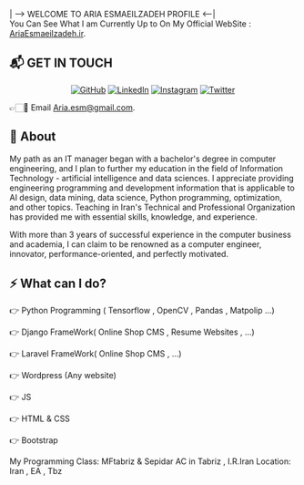 | --> WELCOME TO ARIA ESMAEILZADEH PROFILE <--|   
You Can See What I am Currently Up to On My Official WebSite : [AriaEsmaeilzadeh.ir][1].

## 📬 GET IN TOUCH
<p align="center">
	<a href="https://github.com/ariaesm"><img src="https://user-images.githubusercontent.com/58532023/171219272-a68dd897-a9c7-4826-b7e6-10ef84e6a0a8.png" alt="GitHub"/></a>
	<a href="https://www.linkedin.com/in/aria-esmaeilzadeh/"><img src="https://user-images.githubusercontent.com/58532023/171219303-8839f911-21bf-453f-b517-9dd6ef9a873c.png" alt="LinkedIn"/></a>
	<a href="https://www.instagram.com/aria.esm/"><img src="https://user-images.githubusercontent.com/58532023/171219320-cc1517cb-54a9-470c-a92d-965524a7b3aa.png" alt="Instagram"/></a>
	<a href="https://twitter.com/aria_esm"><img src="https://user-images.githubusercontent.com/58532023/171218519-2ccc030a-72b5-45ea-a2ec-7f1dfbef917f.png" alt="Twitter"/></a>
</p>

👉🏻📧 Email [Aria.esm@gmail.com][5].

## 🌳 About


My path as an IT manager began with a bachelor's degree in computer engineering, and I plan to further my education in the field of Information Technology - artificial intelligence and data sciences.
I appreciate providing engineering programming and development information that is applicable to AI design, data mining, data science, Python programming, optimization, and other topics.
Teaching in Iran's Technical and Professional Organization has provided me with essential skills, knowledge, and experience.

With more than 3 years of successful experience in the computer business and academia, I can claim to be renowned as a computer engineer, innovator, performance-oriented, and perfectly motivated.


## :zap: What can I do?
👉 Python Programming ( Tensorflow , OpenCV , Pandas , Matpolip ...)

👉 Django FrameWork( Online Shop CMS ,  Resume Websites , ...)

👉 Laravel FrameWork( Online Shop CMS , ...)

👉 Wordpress (Any website)

👉 JS 

👉 HTML & CSS

👉 Bootstrap

My Programming Class: MFtabriz & Sepidar AC in Tabriz , I.R.Iran 
Location: Iran , EA , Tbz

[1]:
  https://natterstefan.me/?utm_source=github.com&utm_medium=gh-profile-natterstefan&utm_campaign=natterstefan
[2]: https://www.linkedin.com/in/aria-esmaeilzadeh/
[3]: twitter.com/aria_esm
[4]: ariaesmaeilzadeh.ir
[5]:
  https://newsletter.natterstefan.me?utm_source=github.com&utm_medium=gh-profile-natterstefan&utm_campaign=natterstefan
[6]: https://medium.com/@natterstefan
[7]: https://hashnode.com/@natterstefan
[8]: https://nttr.st/2QoQhEb
[9]: https://nttr.st/2YEatXb
[10]: https://dev.to/natterstefan
[11]: fhttps://www.youtube.com/natterstefan?sub_confirmation=1
